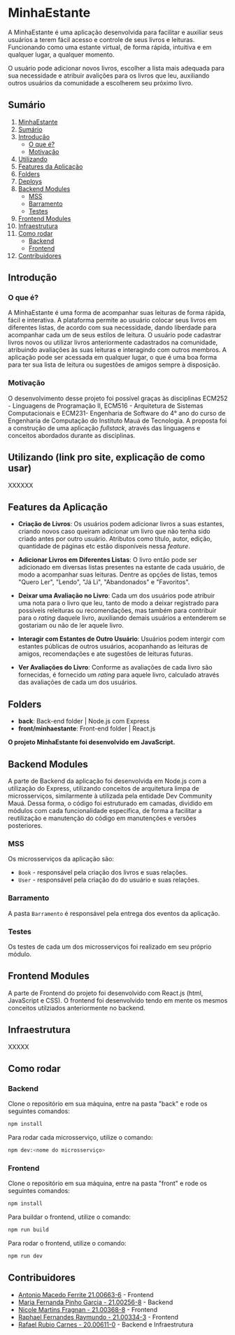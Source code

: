# MinhaEstante

A MinhaEstante é uma aplicação desenvolvida para facilitar e auxiliar seus usuários a terem fácil acesso e controle de seus livros e leituras. Funcionando como uma estante virtual, de forma rápida, intuitiva e em qualquer lugar, a qualquer momento.

O usuário pode adicionar novos livros, escolher a lista mais adequada para sua necessidade e atribuir avalições para os livros que leu, auxiliando outros usuários da comunidade a escolherem seu próximo livro.

## Sumário

1. [MinhaEstante](#minhaestante)
2. [Sumário](#sumário)
3. [Introdução](#introdução)
   - [O que é?](#o-que-é)
   - [Motivação](#motivação)
4. [Utilizando](#utilizando-link-pro-site-explicação-de-como-usar)
5. [Features da Aplicação](#features-da-aplicação)
6. [Folders](#folders)
7. [Deploys](#deploys)
8. [Backend Modules](#backend-modules)
   - [MSS](#mss)
   - [Barramento](#barramento)
   - [Testes](#testes)
9. [Frontend Modules](#frontend-modules)
10. [Infraestrutura](#infraestrutura)
11. [Como rodar](#como-rodar)
    - [Backend](#backend)
    - [Frontend](#frontend)
12. [Contribuidores](#contribuidores)

## Introdução

### O que é?

A MinhaEstante é uma forma de acompanhar suas leituras de forma rápida, fácil e interativa. A plataforma permite ao usuário colocar seus livros em diferentes listas, de acordo com sua necessidade, dando liberdade para acompanhar cada um de seus estilos de leitura. O usuário pode cadastrar livros novos ou utilizar livros anteriormente cadastrados na comunidade, atribuindo avaliações às suas leituras e interagindo com outros membros. A aplicação pode ser acessada em qualquer lugar, o que é uma boa forma para ter sua lista de leitura ou sugestões de amigos sempre à disposição.

### Motivação

O desenvolvimento desse projeto foi possível graças às disciplinas ECM252 - Linguagens de Programação II, ECM516 - Arquitetura de Sistemas Computacionais e ECM231- Engenharia de Software do 4° ano do curso de Engenharia de Computação do Instituto Mauá de Tecnologia. A proposta foi a construção de uma aplicação _fullstack_, através das linguagens e conceitos abordados durante as disciplinas.

## Utilizando (link pro site, explicação de como usar)

XXXXXX

## Features da Aplicação

- **Criação de Livros**: Os usuários podem adicionar livros a suas estantes, criando novos caso queiram adicionar um livro que não tenha sido criado antes por outro usuário. Atributos como título, autor, edição, quantidade de páginas etc estão disponíveis nessa _feature_.

- **Adicionar Livros em Diferentes Listas**: O livro então pode ser adicionado em diversas listas presentes na estante de cada usuário, de modo a acompanhar suas leituras. Dentre as opções de listas, temos "Quero Ler", "Lendo", "Já Li", "Abandonados" e "Favoritos".

- **Deixar uma Avaliação no Livro**: Cada um dos usuários pode atribuir uma nota para o livro que leu, tanto de modo a deixar registrado para possíveis releituras ou recomendações, mas também para contribuir para o _rating_ daquele livro, auxiliando demais usuários a entenderem se gostariam ou não de ler aquele livro.

- **Interagir com Estantes de Outro Usuário**: Usuários podem intergir com estantes públicas de outros usuários, acopanhando as leituras de amigos, recomendações e ate sugestões de leituras futuras.

- **Ver Avaliações do Livro**: Conforme as avaliações de cada livro são fornecidas, é fornecido um _rating_ para aquele livro, calculado através das avaliações de cada um dos usuários.

## Folders

- **back**: Back-end folder | Node.js com Express
- **front/minhaestante**: Front-end folder | React.js

**O projeto MinhaEstante foi desenvolvido em JavaScript.**

## Backend Modules

A parte de Backend da aplicação foi desenvolvida em Node.js com a utilização do Express, utilizando conceitos de arquitetura limpa de microsserviços, similarmente à utilizada pela entidade Dev Community Mauá. Dessa forma, o código foi estruturado em camadas, dividido em módulos com cada funcionalidade específica, de forma a facilitar a reutilização e manutenção do código em manutenções e versões posteriores.

### MSS

Os microsserviços da aplicação são:

- `Book` - responsável pela criação dos livros e suas relações.
- `User` - responsável pela criação do do usuário e suas relações.

### Barramento

A pasta `Barramento` é responsável pela entrega dos eventos da aplicação.

### Testes

Os testes de cada um dos microsserviços foi realizado em seu próprio módulo.

## Frontend Modules

A parte de Frontend do projeto foi desenvolvido com React.js (html, JavaScript e CSS). O frontend foi desenvolvido tendo em mente os mesmos conceitos utilziados anteriormente no backend.

## Infraestrutura

XXXXX

## Como rodar

### Backend

Clone o repositório em sua máquina, entre na pasta "back" e rode os seguintes comandos:

```bash
npm install
```

Para rodar cada microsserviço, utilize o comando:

```bash
npm dev:<nome do microsserviço>
```

### Frontend

Clone o repositório em sua máquina, entre na pasta "front" e rode os seguintes comandos:

```bash
npm install
```

Para buildar o frontend, utilize o comando:

```bash
npm run build
```

Para rodar o frontend, utilize o comando:

```bash
npm run dev
```

## Contribuidores

- [Antonio Macedo Ferrite 21.00663-6](https://github.com/enzosakamoto) - Frontend
- [Maria Fernanda Pinho Garcia - 21.00256-8](https://github.com/flaviomurata) - Backend
- [Nicole Martins Fragnan - 21.00368-8](https://github.com/viniciusberti) - Frontend
- [Raphael Fernandes Raymundo - 21.00334-3](https://github.com/JoaoVitorBranco) - Frontend
- [Rafael Rubio Carnes - 20.00611-0](https://github.com/PedroMatumoto) - Backend e Infraestrutura
